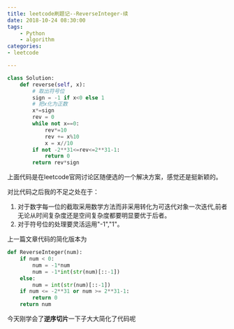 ```yaml
---
title: leetcode刷题记--ReverseInteger-续
date: 2018-10-24 08:30:00
tags:
	- Python
	- algorithm
categories: 
- leetcode

---
```

```Python
class Solution:
    def reverse(self, x):
		# 取出符号位
        sign = -1 if x<0 else 1
		# 把x化为正数	
        x*=sign
        rev = 0
        while not x==0:
            rev*=10
            rev += x%10
            x = x//10
        if not -2**31<=rev<=2**31-1:
            return 0
        return rev*sign

```

上面代码是在leetcode官网讨论区随便选的一个解决方案，感觉还是挺新颖的。

对比代码之后我的不足之处在于：

1. 对于数字每一位的截取采用数学方法而非采用转化为可迭代对象一次迭代,前者无论从时间复杂度还是空间复杂度都要明显要优于后者。
2. 对于符号位的处理要灵活运用"-1","1"。

上一篇文章代码的简化版本为
```Python
def ReverseInteger(num):
	if num < 0:
		num = -1*num
		num = -1*int(str(num)[::-1])
	else:
		num = int(str(num)[::-1])
	if num <= -2**31 or num >= 2**31-1:
        return 0
	return num
```
今天刚学会了**逆序切片**一下子大大简化了代码呢

